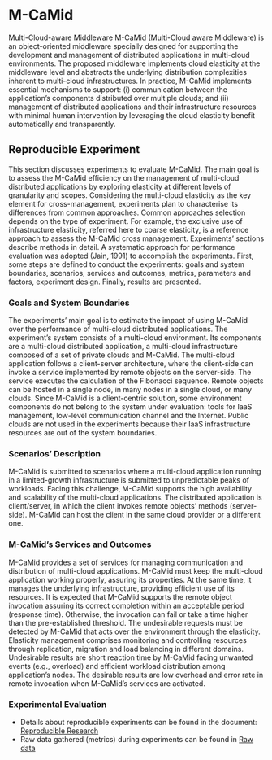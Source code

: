 # M-CaMid
Multi-Cloud-aware Middleware
M-CaMid (Multi-Cloud aware Middleware) is an object-oriented middleware specially designed for supporting the development and management of distributed applications in multi-cloud environments. The proposed middleware implements cloud elasticity at the middleware level and abstracts the underlying distribution complexities inherent to multi-cloud infrastructures. In practice, M-CaMid implements essential mechanisms to support: (i) communication between the application’s components distributed over multiple clouds; and (ii) management of distributed applications and their infrastructure resources with minimal human intervention by leveraging the cloud elasticity benefit automatically and transparently.

## Reproducible Experiment
This section discusses experiments to evaluate M-CaMid. The main goal is to assess the M-CaMid efficiency on the management of multi-cloud distributed applications by exploring elasticity at different levels of granularity and scopes. Considering the multi-cloud elasticity as the key element for cross-management, experiments plan to characterise its differences from common approaches. Common approaches selection depends on the type of experiment. For example, the exclusive use of infrastructure elasticity, referred here to coarse elasticity, is a reference approach to assess the M-CaMid cross management. Experiments’ sections describe methods in detail. A systematic approach for performance evaluation was adopted (Jain, 1991) to accomplish the experiments. First, some steps are defined to conduct the experiments: goals and system boundaries, scenarios, services and outcomes, metrics, parameters and factors, experiment design. Finally, results are presented.

### Goals and System Boundaries
The experiments’ main goal is to estimate the impact of using M-CaMid over the performance of multi-cloud distributed applications. The experiment’s system consists of a multi-cloud environment. Its components are a multi-cloud distributed application, a multi-cloud infrastructure composed of a set of private clouds and M-CaMid. The multi-cloud application follows a client-server architecture, where the client-side can invoke a service implemented by remote objects on the server-side. The service executes the calculation of the Fibonacci sequence. Remote objects can be hosted in a single node, in many nodes in a single cloud, or many clouds.
Since M-CaMid is a client-centric solution, some environment components do not belong to the system under evaluation: tools for IaaS management, low-level communication channel and the Internet. Public clouds are not used in the experiments because their IaaS infrastructure resources are out of the system boundaries.

### Scenarios’ Description
M-CaMid is submitted to scenarios where a multi-cloud application running in a limited-growth infrastructure is submitted to unpredictable peaks of workloads. Facing this challenge, M-CaMid supports the high availability and scalability of the multi-cloud applications. The distributed application is client/server, in which the client invokes remote objects’ methods (server-side). M-CaMid can host the client in the same cloud provider or a different one.

### M-CaMid’s Services and Outcomes
M-CaMid provides a set of services for managing communication and distribution of multi-cloud applications. M-CaMid must keep the multi-cloud application working properly, assuring its properties. At the same time, it manages the underlying infrastructure, providing efficient use of its resources.
It is expected that M-CaMid supports the remote object invocation assuring its correct completion within an acceptable period (response time). Otherwise, the invocation can fail or take a time higher than the pre-established threshold. The undesirable requests must be detected by M-CaMid that acts over the environment through the elasticity. Elasticity management comprises monitoring and controlling resources through replication, migration and load balancing in different domains. Undesirable results are short reaction time by M-CaMid facing unwanted events (e.g., overload) and efficient workload distribution among application’s nodes. The desirable results are low overhead and error rate in remote invocation when M-CaMid’s services are activated.

### Experimental Evaluation
 - Details about reproducible experiments can be found in the document: [Reproducible Research](https://github.com/terciomorais/CaMid/blob/master/reproducible_research.pdf)
 - Raw data gathered (metrics) during experiments can be found in [Raw data](https://github.com/terciomorais/CaMid/tree/master/stats)
